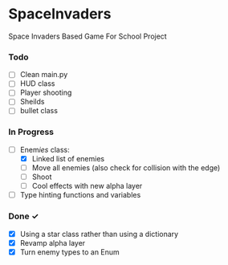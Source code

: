 # SpaceInvaders

Space Invaders Based Game For School Project 

### Todo

- [ ] Clean main.py
- [ ] HUD class
- [ ] Player shooting
- [ ] Sheilds
- [ ] bullet class

### In Progress
- [ ] Enem*ies* class:
  - [X] Linked list of enemies
  - [ ] Move all enemies (also check for collision with the edge)
  - [ ] Shoot
  - [ ] Cool effects with new alpha layer

- [ ] Type hinting functions and variables

### Done ✓

- [X] Using a star class rather than using a dictionary
- [X] Revamp alpha layer
- [X] Turn enemy types to an Enum
